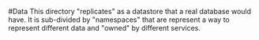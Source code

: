 #Data
This directory "replicates" as a datastore that a real
database would have.
It is sub-divided by "namespaces" that are represent a way
to represent different data and "owned" by different services.